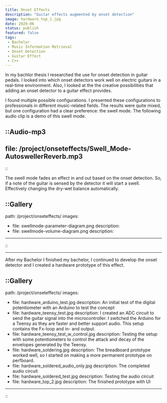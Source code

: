 ```yaml
---
title: Onset Effects
description: "Guitar effects augmented by onset detection"
image: hardware_top_1.jpg
date: 2020-06
status: publish
featured: false
tags:
 - Bachelor
 - Music Information Retrieval
 - Onset Detection
 - Guitar Effect
 - C++
---
```


In my bachlor thesis I researched the use for onset detection in guitar pedals. I looked into which onset detectors work well on electric guitars in a real-time environment. Also, I looked at the the creative possibilities that adding an onset detector to a guitar effect provides.

I found multiple possible configurations. I presented these configurations to professionals in different music-related fields. The results were quite mixed, but one configuration had a clear preference: the swell mode. The following audio clip is a demo of this swell mode.

::Audio-mp3
---
file: /project/onseteffects/Swell_Mode-AutoswellerReverb.mp3
---
::

The swell mode fades an effect in and out based on the onset detection. So, if a note of the guitar is sensed by the detector it will start a swell. Effectively changing the dry-wet balance automatically.

::Gallery
---
path: /project/onseteffects/
images:
- file: swellmode-parameter-diagram.png
  description: 
- file: swellmode-volume-diagram.png
  description: 
---
::

---

After my Bachelor I finished my bachelor, I continued to develop the onset detector and I created a hardware prototype of this effect.

::Gallery
---
path: /project/onseteffects/
images: 
  - file: hardware_arduino_test.jpg
    description: An initial test of the digital potentiometer with an Arduino to test the concept
  - file: hardware_teensy_test.jpg
    description: I created an ADC circuit to send the guitar signal into the microcontroller. I switched the Arduino for a Teensy as they are faster and better support audio. This setup contains the Fx-loop and in- and output.
  - file: hardware_teensy_test_w_control.jpg
    description: Testing the setup with some potentiometers to control the attack and decay of the envelopes generated by the Teensy.
  - file: hardware_soldering.jpg
    description: The breadboard prototype worked well, so I started on making a more permanent prototype on perfboard.
  - file: hardware_soldered_audio_only.jpg
    description: The completed audio circuit
  - file: hardware_soldered_test.jpg
    description: Testing the audio circuit
  - file: hardware_top_2.jpg
    description: The finished prototype with UI
---
::
